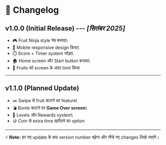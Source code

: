 # 📜 Changelog

## v1.0.0 (Initial Release) --- *\[सितंबर 2025\]*

-   🎮 Fruit Ninja style गेम बनाया\
-   📱 Mobile responsive design किया\
-   ⏱️ Score + Timer system जोड़ा\
-   🏠 Home screen और Start button बनाया\
-   🍎 Fruits को screen के अंदर limit किया

------------------------------------------------------------------------

## v1.1.0 (Planned Update)

-   ✂️ Swipe से fruit काटने का feature\
-   💣 Bomb काटने पर **Game Over screen**\
-   🎯 Levels और Rewards system\
-   🪙 Coin से extra time खरीदने का option

------------------------------------------------------------------------

⚡ **Note:** हर नए update के बाद version number बढ़ेगा और नीचे नए
changes लिखे जाएंगे।
